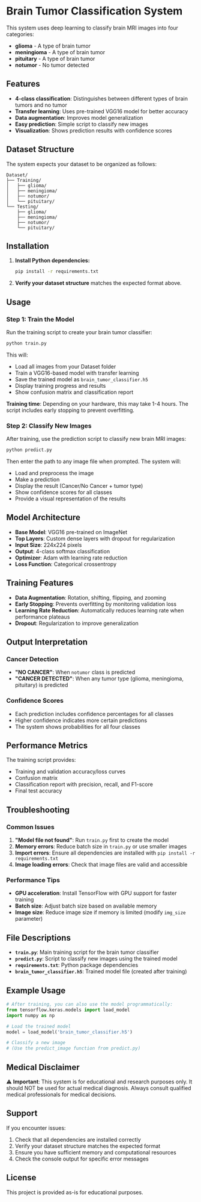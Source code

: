 # Brain Tumor Classification System

This system uses deep learning to classify brain MRI images into four categories:
- **glioma** - A type of brain tumor
- **meningioma** - A type of brain tumor  
- **pituitary** - A type of brain tumor
- **notumor** - No tumor detected

## Features

- **4-class classification**: Distinguishes between different types of brain tumors and no tumor
- **Transfer learning**: Uses pre-trained VGG16 model for better accuracy
- **Data augmentation**: Improves model generalization
- **Easy prediction**: Simple script to classify new images
- **Visualization**: Shows prediction results with confidence scores

## Dataset Structure

The system expects your dataset to be organized as follows:
```
Dataset/
├── Training/
│   ├── glioma/
│   ├── meningioma/
│   ├── notumor/
│   └── pituitary/
└── Testing/
    ├── glioma/
    ├── meningioma/
    ├── notumor/
    └── pituitary/
```

## Installation

1. **Install Python dependencies:**
   ```bash
   pip install -r requirements.txt
   ```

2. **Verify your dataset structure** matches the expected format above.

## Usage

### Step 1: Train the Model

Run the training script to create your brain tumor classifier:

```bash
python train.py
```

This will:
- Load all images from your Dataset folder
- Train a VGG16-based model with transfer learning
- Save the trained model as `brain_tumor_classifier.h5`
- Display training progress and results
- Show confusion matrix and classification report

**Training time**: Depending on your hardware, this may take 1-4 hours. The script includes early stopping to prevent overfitting.

### Step 2: Classify New Images

After training, use the prediction script to classify new brain MRI images:

```bash
python predict.py
```

Then enter the path to any image file when prompted. The system will:
- Load and preprocess the image
- Make a prediction
- Display the result (Cancer/No Cancer + tumor type)
- Show confidence scores for all classes
- Provide a visual representation of the results

## Model Architecture

- **Base Model**: VGG16 pre-trained on ImageNet
- **Top Layers**: Custom dense layers with dropout for regularization
- **Input Size**: 224x224 pixels
- **Output**: 4-class softmax classification
- **Optimizer**: Adam with learning rate reduction
- **Loss Function**: Categorical crossentropy

## Training Features

- **Data Augmentation**: Rotation, shifting, flipping, and zooming
- **Early Stopping**: Prevents overfitting by monitoring validation loss
- **Learning Rate Reduction**: Automatically reduces learning rate when performance plateaus
- **Dropout**: Regularization to improve generalization

## Output Interpretation

### Cancer Detection
- **"NO CANCER"**: When `notumor` class is predicted
- **"CANCER DETECTED"**: When any tumor type (glioma, meningioma, pituitary) is predicted

### Confidence Scores
- Each prediction includes confidence percentages for all classes
- Higher confidence indicates more certain predictions
- The system shows probabilities for all four classes

## Performance Metrics

The training script provides:
- Training and validation accuracy/loss curves
- Confusion matrix
- Classification report with precision, recall, and F1-score
- Final test accuracy

## Troubleshooting

### Common Issues

1. **"Model file not found"**: Run `train.py` first to create the model
2. **Memory errors**: Reduce batch size in `train.py` or use smaller images
3. **Import errors**: Ensure all dependencies are installed with `pip install -r requirements.txt`
4. **Image loading errors**: Check that image files are valid and accessible

### Performance Tips

- **GPU acceleration**: Install TensorFlow with GPU support for faster training
- **Batch size**: Adjust batch size based on available memory
- **Image size**: Reduce image size if memory is limited (modify `img_size` parameter)

## File Descriptions

- **`train.py`**: Main training script for the brain tumor classifier
- **`predict.py`**: Script to classify new images using the trained model
- **`requirements.txt`**: Python package dependencies
- **`brain_tumor_classifier.h5`**: Trained model file (created after training)

## Example Usage

```python
# After training, you can also use the model programmatically:
from tensorflow.keras.models import load_model
import numpy as np

# Load the trained model
model = load_model('brain_tumor_classifier.h5')

# Classify a new image
# (Use the predict_image function from predict.py)
```

## Medical Disclaimer

⚠️ **Important**: This system is for educational and research purposes only. It should NOT be used for actual medical diagnosis. Always consult qualified medical professionals for medical decisions.

## Support

If you encounter issues:
1. Check that all dependencies are installed correctly
2. Verify your dataset structure matches the expected format
3. Ensure you have sufficient memory and computational resources
4. Check the console output for specific error messages

## License

This project is provided as-is for educational purposes.
